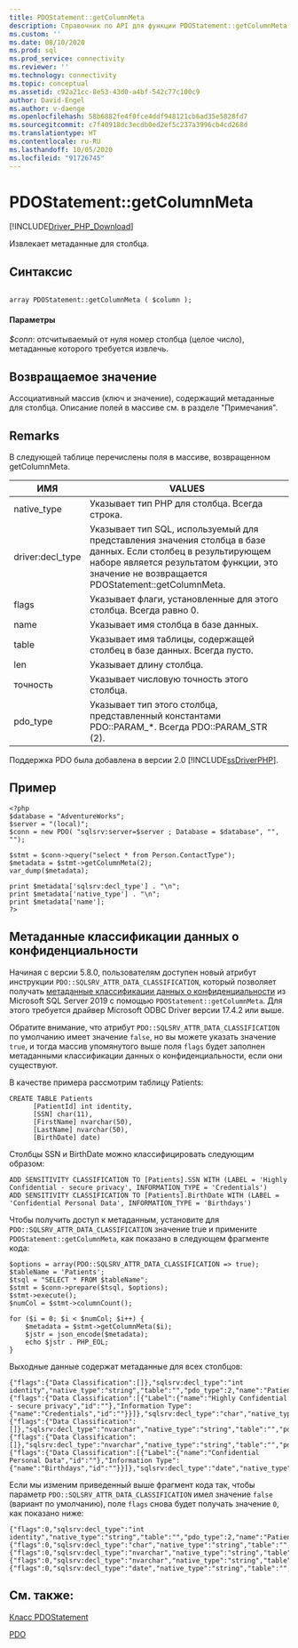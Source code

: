 ```yaml
---
title: PDOStatement::getColumnMeta
description: Справочник по API для функции PDOStatement::getColumnMeta в драйвере Microsoft PDO_SQLSRV для PHP для SQL Server.
ms.custom: ''
ms.date: 08/10/2020
ms.prod: sql
ms.prod_service: connectivity
ms.reviewer: ''
ms.technology: connectivity
ms.topic: conceptual
ms.assetid: c92a21cc-8e53-43d0-a4bf-542c77c100c9
author: David-Engel
ms.author: v-daenge
ms.openlocfilehash: 58b6882fe4f0fce4ddf948121cb6ad35e5828fd7
ms.sourcegitcommit: c7f40918dc3ecdb0ed2ef5c237a3996cb4cd268d
ms.translationtype: HT
ms.contentlocale: ru-RU
ms.lasthandoff: 10/05/2020
ms.locfileid: "91726745"
---
```

# <a name="pdostatementgetcolumnmeta"></a>PDOStatement::getColumnMeta
[!INCLUDE[Driver_PHP_Download](../../includes/driver_php_download.md)]

Извлекает метаданные для столбца.  
  
## <a name="syntax"></a>Синтаксис  
  
```  
  
array PDOStatement::getColumnMeta ( $column );  
```  
  
#### <a name="parameters"></a>Параметры  
*$conn*: отсчитываемый от нуля номер столбца (целое число), метаданные которого требуется извлечь.  
  
## <a name="return-value"></a>Возвращаемое значение  
Ассоциативный массив (ключ и значение), содержащий метаданные для столбца. Описание полей в массиве см. в разделе "Примечания".  
  
## <a name="remarks"></a>Remarks  
В следующей таблице перечислены поля в массиве, возвращенном getColumnMeta.  
  
|ИМЯ|VALUES|  
|--------|----------|  
|native_type|Указывает тип PHP для столбца. Всегда строка.|  
|driver:decl_type|Указывает тип SQL, используемый для представления значения столбца в базе данных. Если столбец в результирующем наборе является результатом функции, это значение не возвращается PDOStatement::getColumnMeta.|  
|flags|Указывает флаги, установленные для этого столбца. Всегда равно 0.|  
|name|Указывает имя столбца в базе данных.|  
|table|Указывает имя таблицы, содержащей столбец в базе данных. Всегда пусто.|  
|len|Указывает длину столбца.|  
|точность|Указывает числовую точность этого столбца.|  
|pdo_type|Указывает тип этого столбца, представленный константами PDO::PARAM_*. Всегда PDO::PARAM_STR (2).|  
  
Поддержка PDO была добавлена в версии 2.0 [!INCLUDE[ssDriverPHP](../../includes/ssdriverphp_md.md)].  
  
## <a name="example"></a>Пример  
  
```  
<?php  
$database = "AdventureWorks";  
$server = "(local)";  
$conn = new PDO( "sqlsrv:server=$server ; Database = $database", "", "");  
  
$stmt = $conn->query("select * from Person.ContactType");  
$metadata = $stmt->getColumnMeta(2);  
var_dump($metadata);  
  
print $metadata['sqlsrv:decl_type'] . "\n";  
print $metadata['native_type'] . "\n";  
print $metadata['name'];  
?>  
```  
  
## <a name="sensitivity-data-classification-metadata"></a>Метаданные классификации данных о конфиденциальности

Начиная с версии 5.8.0, пользователям доступен новый атрибут инструкции `PDO::SQLSRV_ATTR_DATA_CLASSIFICATION`, который позволяет получать [метаданные классификации данных о конфиденциальности](../../relational-databases/security/sql-data-discovery-and-classification.md?tabs=t-sql&view=sql-server-ver15#subheading-4) из Microsoft SQL Server 2019 с помощью `PDOStatement::getColumnMeta`. Для этого требуется драйвер Microsoft ODBC Driver версии 17.4.2 или выше.

Обратите внимание, что атрибут `PDO::SQLSRV_ATTR_DATA_CLASSIFICATION` по умолчанию имеет значение `false`, но вы можете указать значение `true`, и тогда массив упомянутого выше поля `flags` будет заполнен метаданными классификации данных о конфиденциальности, если они существуют. 

В качестве примера рассмотрим таблицу Patients:

```
CREATE TABLE Patients 
      [PatientId] int identity,
      [SSN] char(11),
      [FirstName] nvarchar(50),
      [LastName] nvarchar(50),
      [BirthDate] date)
```

Столбцы SSN и BirthDate можно классифицировать следующим образом:

```
ADD SENSITIVITY CLASSIFICATION TO [Patients].SSN WITH (LABEL = 'Highly Confidential - secure privacy', INFORMATION_TYPE = 'Credentials')
ADD SENSITIVITY CLASSIFICATION TO [Patients].BirthDate WITH (LABEL = 'Confidential Personal Data', INFORMATION_TYPE = 'Birthdays')
```

Чтобы получить доступ к метаданным, установите для `PDO::SQLSRV_ATTR_DATA_CLASSIFICATION` значение true и примените `PDOStatement::getColumnMeta`, как показано в следующем фрагменте кода:

```
$options = array(PDO::SQLSRV_ATTR_DATA_CLASSIFICATION => true);
$tableName = 'Patients';
$tsql = "SELECT * FROM $tableName";
$stmt = $conn->prepare($tsql, $options);
$stmt->execute();
$numCol = $stmt->columnCount();

for ($i = 0; $i < $numCol; $i++) {
    $metadata = $stmt->getColumnMeta($i);
    $jstr = json_encode($metadata);
    echo $jstr . PHP_EOL;
}
```

Выходные данные содержат метаданные для всех столбцов:

```
{"flags":{"Data Classification":[]},"sqlsrv:decl_type":"int identity","native_type":"string","table":"","pdo_type":2,"name":"PatientId","len":10,"precision":0}
{"flags":{"Data Classification":[{"Label":{"name":"Highly Confidential - secure privacy","id":""},"Information Type":{"name":"Credentials","id":""}}]},"sqlsrv:decl_type":"char","native_type":"string","table":"","pdo_type":2,"name":"SSN","len":11,"precision":0}
{"flags":{"Data Classification":[]},"sqlsrv:decl_type":"nvarchar","native_type":"string","table":"","pdo_type":2,"name":"FirstName","len":50,"precision":0}
{"flags":{"Data Classification":[]},"sqlsrv:decl_type":"nvarchar","native_type":"string","table":"","pdo_type":2,"name":"LastName","len":50,"precision":0}
{"flags":{"Data Classification":[{"Label":{"name":"Confidential Personal Data","id":""},"Information Type":{"name":"Birthdays","id":""}}]},"sqlsrv:decl_type":"date","native_type":"string","table":"","pdo_type":2,"name":"BirthDate","len":10,"precision":0}
```

Если мы изменим приведенный выше фрагмент кода так, чтобы параметр `PDO::SQLSRV_ATTR_DATA_CLASSIFICATION` имел значение `false` (вариант по умолчанию), поле `flags` снова будет получать значение `0`, как показано ниже:

```
{"flags":0,"sqlsrv:decl_type":"int identity","native_type":"string","table":"","pdo_type":2,"name":"PatientId","len":10,"precision":0}
{"flags":0,"sqlsrv:decl_type":"char","native_type":"string","table":"","pdo_type":2,"name":"SSN","len":11,"precision":0}
{"flags":0,"sqlsrv:decl_type":"nvarchar","native_type":"string","table":"","pdo_type":2,"name":"FirstName","len":50,"precision":0}
{"flags":0,"sqlsrv:decl_type":"nvarchar","native_type":"string","table":"","pdo_type":2,"name":"LastName","len":50,"precision":0}
{"flags":0,"sqlsrv:decl_type":"date","native_type":"string","table":"","pdo_type":2,"name":"BirthDate","len":10,"precision":0}
```

      
## <a name="see-also"></a>См. также:  
[Класс PDOStatement](../../connect/php/pdostatement-class.md)

[PDO](https://php.net/manual/book.pdo.php)  
